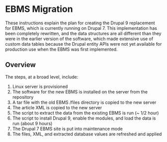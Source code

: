 # EBMS Migration

These instructions explain the plan for creating the Drupal 9 replacement
for EBMS, which is currently running on Drupal 7. This implementation has
been completely rewritten, and the data structures are all different than
they were in the earlier version of the software, which made extensive
use of custom data tables because the Drupal entity APIs were not yet
available for production use when the EBMS was first implemented.

## Overview

The steps, at a broad level, include:

1. Linux server is provisioned
2. The software for the new EBMS is installed on the server from the repository
3. A tar file with the old EBMS /files directory is copied to the new server
4. The article XML is copied to the new server
5. The script to extract the data from the existing EBMS is run (~ 1/2 hour)
6. The script to install Drupal 9, enable the modules, and load the data is run (about 9 hours)
7. The Drupal 7 EBMS site is put into maintenance mode
8. The files, XML, and extracted database values are refreshed and applied
